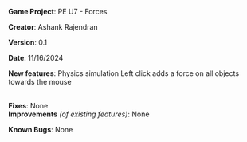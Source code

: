   
**Game Project**:  PE U7 - Forces

**Creator**:  Ashank Rajendran

**Version**:   0.1

**Date**: 11/16/2024

**New features**:
Physics simulation
Left click adds a force on all objects towards the mouse

﻿  
**Fixes**:
None
﻿  
**Improvements** *(of existing features)*:
None

**Known Bugs**:
None

﻿  
